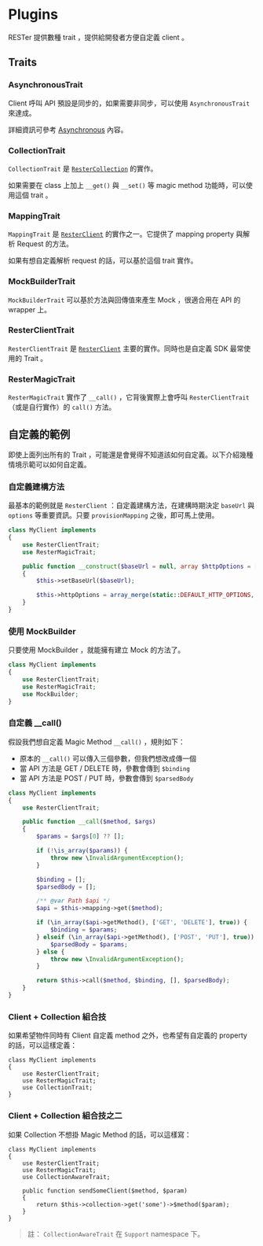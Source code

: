# Plugins

RESTer 提供數種 trait ，提供給開發者方便自定義 client 。

## Traits

### AsynchronousTrait

Client 呼叫 API 預設是同步的，如果需要非同步，可以使用 `AsynchronousTrait` 來達成。

詳細資訊可參考 [Asynchronous](asynchronous.md) 內容。

### CollectionTrait

`CollectionTrait` 是 [`ResterCollection`](rester-collection.md) 的實作。

如果需要在 class 上加上 `__get()` 與 `__set()` 等 magic method 功能時，可以使用這個 trait 。

### MappingTrait

`MappingTrait` 是 [`ResterClient`](rester-client.md) 的實作之一。它提供了 mapping property 與解析 Request 的方法。

如果有想自定義解析 request 的話，可以基於這個 trait 實作。

### MockBuilderTrait

`MockBuilderTrait` 可以基於方法與回傳值來產生 Mock ，很適合用在 API 的 wrapper 上。

### ResterClientTrait

`ResterClientTrait` 是 [`ResterClient`](rester-client.md) 主要的實作。同時也是自定義 SDK 最常使用的 Trait 。

### ResterMagicTrait

`ResterMagicTrait` 實作了 `__call()` ，它背後實際上會呼叫 `ResterClientTrait` （或是自行實作）的 `call()` 方法。

## 自定義的範例

即使上面列出所有的 Trait ，可能還是會覺得不知道該如何自定義。以下介紹幾種情境示範可以如何自定義。

### 自定義建構方法

最基本的範例就是 `ResterClient` ：自定義建構方法，在建構時期決定 `baseUrl` 與 `options` 等重要資訊。只要 `provisionMapping` 之後，即可馬上使用。

```php
class MyClient implements
{
    use ResterClientTrait;
    use ResterMagicTrait;

    public function __construct($baseUrl = null, array $httpOptions = [])
    {
        $this->setBaseUrl($baseUrl);

        $this->httpOptions = array_merge(static::DEFAULT_HTTP_OPTIONS, $httpOptions);
    }
}
```

### 使用 MockBuilder

只要使用 MockBuilder ，就能擁有建立 Mock 的方法了。

```php
class MyClient implements
{
    use ResterClientTrait;
    use ResterMagicTrait;
    use MockBuilder;
}
```

### 自定義 __call()

假設我們想自定義 Magic Method `__call()` ，規則如下：

* 原本的 `__call()` 可以傳入三個參數，但我們想改成傳一個
* 當 API 方法是 GET / DELETE 時，參數會傳到 `$binding`
* 當 API 方法是 POST / PUT 時，參數會傳到 `$parsedBody`

```php
class MyClient implements
{
    use ResterClientTrait;

    public function __call($method, $args)
    {
        $params = $args[0] ?? [];

        if (!\is_array($params)) {
            throw new \InvalidArgumentException();
        }

        $binding = [];
        $parsedBody = [];

        /** @var Path $api */
        $api = $this->mapping->get($method);

        if (\in_array($api->getMethod(), ['GET', 'DELETE'], true)) {
            $binding = $params;
        } elseif (\in_array($api->getMethod(), ['POST', 'PUT'], true)) {
            $parsedBody = $params;
        } else {
            throw new \InvalidArgumentException();
        }

        return $this->call($method, $binding, [], $parsedBody);
    }
}
```

### Client + Collection 組合技

如果希望物件同時有 Client 自定義 method 之外，也希望有自定義的 property 的話，可以這樣定義：

```
class MyClient implements
{
    use ResterClientTrait;
    use ResterMagicTrait;
    use CollectionTrait;
}
```

### Client + Collection 組合技之二

如果 Collection 不想掛 Magic Method 的話，可以這樣寫：

```
class MyClient implements
{
    use ResterClientTrait;
    use ResterMagicTrait;
    use CollectionAwareTrait;
    
    public function sendSomeClient($method, $param)
    {
        return $this->collection->get('some')->$method($param);
    }
}
```

> 註： `CollectionAwareTrait` 在 `Support` namespace 下。
